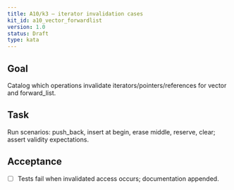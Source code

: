 ```yaml
---
title: A10/k3 — iterator invalidation cases
kit_id: a10_vector_forwardlist
version: 1.0
status: Draft
type: kata
---
```

## Goal
Catalog which operations invalidate iterators/pointers/references for vector and forward_list.
## Task
Run scenarios: push_back, insert at begin, erase middle, reserve, clear; assert validity expectations.
## Acceptance
- [ ] Tests fail when invalidated access occurs; documentation appended.
